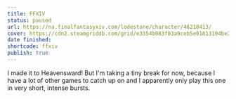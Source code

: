 ```yaml
---
title: FFXIV
status: paused
url: https://na.finalfantasyxiv.com/lodestone/character/46218413/
cover: https://cdn2.steamgriddb.com/grid/e3354b083f03a9ceb5e01813104be277.png
date finished: 
shortcode: ffxiv
publish: true
---
```

I made it to Heavensward! But I'm taking a tiny break for now, because I have a lot of other games to catch up on and I apparently only play this one in very short, intense bursts.